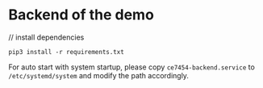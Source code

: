 # Backend of the demo

// install dependencies

    pip3 install -r requirements.txt

For auto start with system startup, please copy `ce7454-backend.service` to `/etc/systemd/system` and modify the path accordingly.

